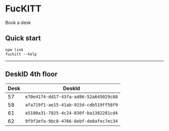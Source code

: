 # FucKITT

Book a desk

## Quick start

```
npm link
fuckitt --help
```

---

## DeskID 4th floor

| Desk | DeskId                                 |
| ---- | -------------------------------------- |
| 57   | `e70e4174-dd17-43fa-ad86-52a645029c88` |
| 58   | `afa719f1-ae15-41ab-915d-cdb519ff58f9` |
| 61   | `a5180a31-7825-4c24-830f-ba1382281cd4` |
| 62   | `9f9f3efa-9bc8-4766-8ebf-de8afec7ec34` |
